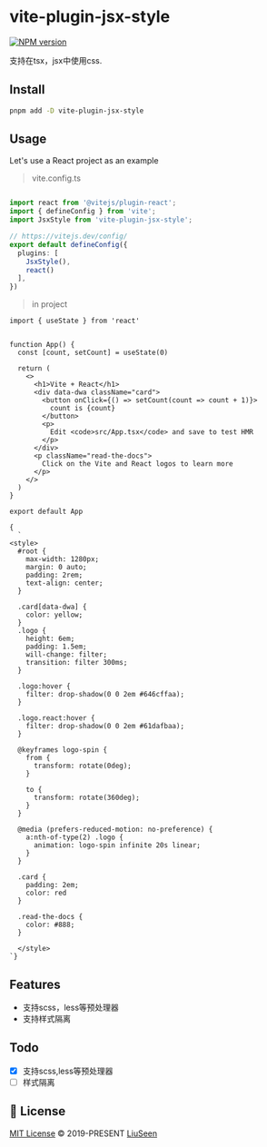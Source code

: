 # vite-plugin-jsx-style

[![NPM version](https://img.shields.io/npm/v/vite-plugin-jsx-style?color=a1b858&label=)](https://www.npmjs.com/package/vite-plugin-jsx-style)

支持在tsx，jsx中使用css.


## Install

```bash
pnpm add -D vite-plugin-jsx-style
```

## Usage

Let's use a React project as an example

> vite.config.ts
```typescript

import react from '@vitejs/plugin-react';
import { defineConfig } from 'vite';
import JsxStyle from 'vite-plugin-jsx-style';

// https://vitejs.dev/config/
export default defineConfig({
  plugins: [
    JsxStyle(),
    react()
  ],
})
```

> in project
```tsx
import { useState } from 'react'


function App() {
  const [count, setCount] = useState(0)

  return (
    <>
      <h1>Vite + React</h1>
      <div data-dwa className="card">
        <button onClick={() => setCount(count => count + 1)}>
          count is {count}
        </button>
        <p>
          Edit <code>src/App.tsx</code> and save to test HMR
        </p>
      </div>
      <p className="read-the-docs">
        Click on the Vite and React logos to learn more
      </p>
    </>
  )
}

export default App

{
  `
<style>
  #root {
    max-width: 1280px;
    margin: 0 auto;
    padding: 2rem;
    text-align: center;
  }

  .card[data-dwa] {
    color: yellow;
  }
  .logo {
    height: 6em;
    padding: 1.5em;
    will-change: filter;
    transition: filter 300ms;
  }

  .logo:hover {
    filter: drop-shadow(0 0 2em #646cffaa);
  }

  .logo.react:hover {
    filter: drop-shadow(0 0 2em #61dafbaa);
  }

  @keyframes logo-spin {
    from {
      transform: rotate(0deg);
    }

    to {
      transform: rotate(360deg);
    }
  }

  @media (prefers-reduced-motion: no-preference) {
    a:nth-of-type(2) .logo {
      animation: logo-spin infinite 20s linear;
    }
  }

  .card {
    padding: 2em;
    color: red
  }

  .read-the-docs {
    color: #888;
  }

  </style>
`}
```

## Features
- 支持scss，less等预处理器
- 支持样式隔离

## Todo
- [x] 支持scss,less等预处理器
- [ ] 样式隔离

## 📄 License

[MIT License](https://github.com/liuseen-l/vite-plugin-jsx-style/blob/main/LICENSE) © 2019-PRESENT [LiuSeen](https://github.com/liuseen-l)

